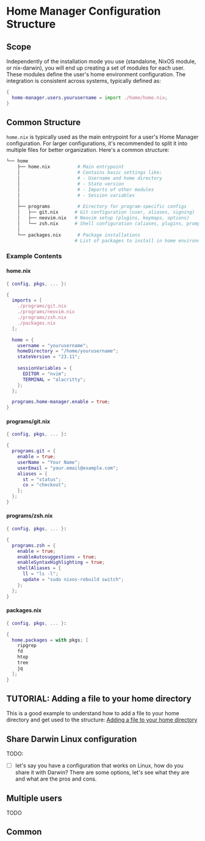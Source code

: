 # Home Manager Configuration Structure

## Scope

Independently of the installation mode you use (standalone, NixOS module, or nix-darwin), you will end up creating a set of modules for each user. These modules define the user's home environment configuration. The integration is consistent across systems, typically defined as:

```nix
{
  home-manager.users.yourusername = import ./home/home.nix;
}
```

## Common Structure

`home.nix` is typically used as the main entrypoint for a user's Home Manager configuration. For larger configurations, it's recommended to split it into multiple files for better organization. Here's a common structure:

```bash
└── home
    ├── home.nix          # Main entrypoint
    │                     # Contains basic settings like:
    │                     # - Username and home directory
    │                     # - State version
    │                     # - Imports of other modules
    │                     # - Session variables
    │
    ├── programs          # Directory for program-specific configs
    │   ├── git.nix      # Git configuration (user, aliases, signing)
    │   ├── neovim.nix   # Neovim setup (plugins, keymaps, options)
    │   └── zsh.nix      # Shell configuration (aliases, plugins, prompt)
    │
    └── packages.nix      # Package installations
                         # List of packages to install in home environment
```

### Example Contents

#### home.nix
```nix
{ config, pkgs, ... }:

{
  imports = [
    ./programs/git.nix
    ./programs/neovim.nix
    ./programs/zsh.nix
    ./packages.nix
  ];

  home = {
    username = "yourusername";
    homeDirectory = "/home/yourusername";
    stateVersion = "23.11";
    
    sessionVariables = {
      EDITOR = "nvim";
      TERMINAL = "alacritty";
    };
  };

  programs.home-manager.enable = true;
}
```

#### programs/git.nix
```nix
{ config, pkgs, ... }:

{
  programs.git = {
    enable = true;
    userName = "Your Name";
    userEmail = "your.email@example.com";
    aliases = {
      st = "status";
      co = "checkout";
    };
  };
}
```

#### programs/zsh.nix
```nix
{ config, pkgs, ... }:

{
  programs.zsh = {
    enable = true;
    enableAutosuggestions = true;
    enableSyntaxHighlighting = true;
    shellAliases = {
      ll = "ls -l";
      update = "sudo nixos-rebuild switch";
    };
  };
}
```

#### packages.nix
```nix
{ config, pkgs, ... }:

{
  home.packages = with pkgs; [
    ripgrep
    fd
    htop
    tree
    jq
  ];
}
```

## TUTORIAL: Adding a file to your home directory
This is a good example to understand how to add a file to your home directory and get used to the structure:
[Adding a file to your home directory](https://github.com/Evertras/simple-homemanager/blob/main/06-explain-home-nix.md#adding-a-file-to-your-home-directory)



## Share Darwin Linux configuration

TODO:

- [ ] let's say you have a configuration that works on Linux, how do you share it with Darwin? There are some options, let's see what they are and what are the pros and cons.

## Multiple users

TODO


## Common 